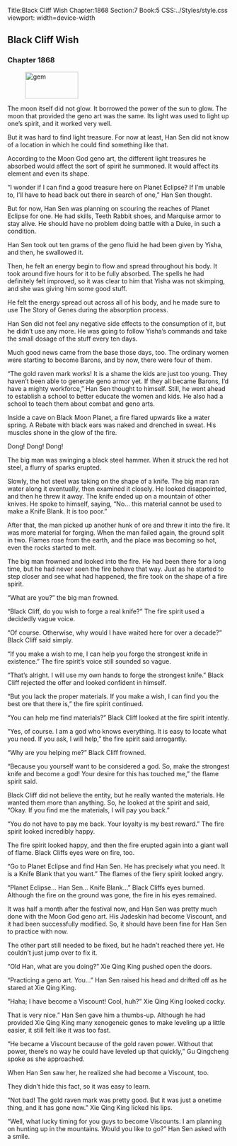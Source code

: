 Title:Black Cliff Wish 
Chapter:1868 
Section:7 
Book:5 
CSS:../Styles/style.css 
viewport: width=device-width
  
## Black Cliff Wish
### Chapter 1868
  
<figure>
	<img src="../Images/gem.gif" alt="gem" id="gem" width="120" height="60" />
</figure>
  

  
The moon itself did not glow. It borrowed the power of the sun to glow. The moon that provided the geno art was the same. Its light was used to light up one’s spirit, and it worked very well.

But it was hard to find light treasure. For now at least, Han Sen did not know of a location in which he could find something like that.

According to the Moon God geno art, the different light treasures he absorbed would affect the sort of spirit he summoned. It would affect its element and even its shape.

“I wonder if I can find a good treasure here on Planet Eclipse? If I’m unable to, I’ll have to head back out there in search of one,” Han Sen thought.

But for now, Han Sen was planning on scouring the reaches of Planet Eclipse for one. He had skills, Teeth Rabbit shoes, and Marquise armor to stay alive. He should have no problem doing battle with a Duke, in such a condition.

Han Sen took out ten grams of the geno fluid he had been given by Yisha, and then, he swallowed it.

Then, he felt an energy begin to flow and spread throughout his body. It took around five hours for it to be fully absorbed. The spells he had definitely felt improved, so it was clear to him that Yisha was not skimping, and she was giving him some good stuff.

He felt the energy spread out across all of his body, and he made sure to use The Story of Genes during the absorption process.

Han Sen did not feel any negative side effects to the consumption of it, but he didn’t use any more. He was going to follow Yisha’s commands and take the small dosage of the stuff every ten days.

Much good news came from the base those days, too. The ordinary women were starting to become Barons, and by now, there were four of them.

“The gold raven mark works! It is a shame the kids are just too young. They haven’t been able to generate geno armor yet. If they all became Barons, I’d have a mighty workforce,” Han Sen thought to himself. Still, he went ahead to establish a school to better educate the women and kids. He also had a school to teach them about combat and geno arts.

Inside a cave on Black Moon Planet, a fire flared upwards like a water spring. A Rebate with black ears was naked and drenched in sweat. His muscles shone in the glow of the fire.

Dong! Dong! Dong!

The big man was swinging a black steel hammer. When it struck the red hot steel, a flurry of sparks erupted.

Slowly, the hot steel was taking on the shape of a knife. The big man ran water along it eventually, then examined it closely. He looked disappointed, and then he threw it away. The knife ended up on a mountain of other knives. He spoke to himself, saying, “No… this material cannot be used to make a Knife Blank. It is too poor.”

After that, the man picked up another hunk of ore and threw it into the fire. It was more material for forging. When the man failed again, the ground split in two. Flames rose from the earth, and the place was becoming so hot, even the rocks started to melt.

The big man frowned and looked into the fire. He had been there for a long time, but he had never seen the fire behave that way. Just as he started to step closer and see what had happened, the fire took on the shape of a fire spirit.

“What are you?” the big man frowned.

“Black Cliff, do you wish to forge a real knife?” The fire spirit used a decidedly vague voice.

“Of course. Otherwise, why would I have waited here for over a decade?” Black Cliff said simply.

“If you make a wish to me, I can help you forge the strongest knife in existence.” The fire spirit’s voice still sounded so vague.

“That’s alright. I will use my own hands to forge the strongest knife.” Black Cliff rejected the offer and looked confident in himself.

“But you lack the proper materials. If you make a wish, I can find you the best ore that there is,” the fire spirit continued.

“You can help me find materials?” Black Cliff looked at the fire spirit intently.

“Yes, of course. I am a god who knows everything. It is easy to locate what you need. If you ask, I will help,” the fire spirit said arrogantly.

“Why are you helping me?” Black Cliff frowned.

“Because you yourself want to be considered a god. So, make the strongest knife and become a god! Your desire for this has touched me,” the flame spirit said.

Black Cliff did not believe the entity, but he really wanted the materials. He wanted them more than anything. So, he looked at the spirit and said, “Okay. If you find me the materials, I will pay you back.”

“You do not have to pay me back. Your loyalty is my best reward.” The fire spirit looked incredibly happy.

The fire spirit looked happy, and then the fire erupted again into a giant wall of flame. Black Cliffs eyes were on fire, too.

“Go to Planet Eclipse and find Han Sen. He has precisely what you need. It is a Knife Blank that you want.” The flames of the fiery spirit looked angry.

“Planet Eclipse… Han Sen… Knife Blank…” Black Cliffs eyes burned. Although the fire on the ground was gone, the fire in his eyes remained.

It was half a month after the festival now, and Han Sen was pretty much done with the Moon God geno art. His Jadeskin had become Viscount, and it had been successfully modified. So, it should have been fine for Han Sen to practice with now.

The other part still needed to be fixed, but he hadn’t reached there yet. He couldn’t just jump over to fix it.

“Old Han, what are you doing?” Xie Qing King pushed open the doors.

“Practicing a geno art. You…” Han Sen raised his head and drifted off as he stared at Xie Qing King.

“Haha; I have become a Viscount! Cool, huh?” Xie Qing King looked cocky.

That is very nice.” Han Sen gave him a thumbs-up. Although he had provided Xie Qing King many xenogeneic genes to make leveling up a little easier, it still felt like it was too fast.

“He became a Viscount because of the gold raven power. Without that power, there’s no way he could have leveled up that quickly,” Gu Qingcheng spoke as she approached.

When Han Sen saw her, he realized she had become a Viscount, too.

They didn’t hide this fact, so it was easy to learn.

“Not bad! The gold raven mark was pretty good. But it was just a onetime thing, and it has gone now.” Xie Qing King licked his lips.

“Well, what lucky timing for you guys to become Viscounts. I am planning on hunting up in the mountains. Would you like to go?” Han Sen asked with a smile.